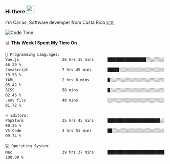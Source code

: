 ### Hi there <img src="https://media.giphy.com/media/hvRJCLFzcasrR4ia7z/giphy.gif" width="25px" height="25px">

I'm Carlos, Software developer from Costa Rica 🇨🇷

[//]: # (<a href="https://app.daily.dev/carum98"><img src="https://github.com/carum98/carum98/blob/main/devcard.svg" width="400" alt="Carlos Umaña Acevedo's Dev Card"/></a>)


<!--START_SECTION:waka-->
![Code Time](http://img.shields.io/badge/Code%20Time-11%2C454%20hrs%2055%20mins-blue)

📊 **This Week I Spent My Time On** 

```text
💬 Programming Languages: 
Vue.js                   26 hrs 15 mins      █████████████████░░░░░░░░   66.29 % 
JavaScript               7 hrs 45 mins       █████░░░░░░░░░░░░░░░░░░░░   19.58 % 
YAML                     2 hrs 8 mins        █░░░░░░░░░░░░░░░░░░░░░░░░   05.42 % 
SCSS                     58 mins             █░░░░░░░░░░░░░░░░░░░░░░░░   02.46 % 
.env file                40 mins             ░░░░░░░░░░░░░░░░░░░░░░░░░   01.72 % 

🔥 Editors: 
PhpStorm                 35 hrs 45 mins      ███████████████████████░░   90.26 % 
VS Code                  3 hrs 51 mins       ██░░░░░░░░░░░░░░░░░░░░░░░   09.74 % 

💻 Operating System: 
Mac                      39 hrs 37 mins      █████████████████████████   100.00 % 
```


<!--END_SECTION:waka-->
